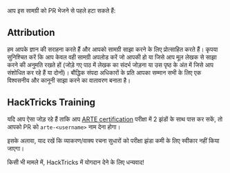 आप इस सामग्री को PR भेजने से पहले हटा सकते हैं:

## Attribution
हम आपके ज्ञान की सराहना करते हैं और आपको सामग्री साझा करने के लिए प्रोत्साहित करते हैं। कृपया सुनिश्चित करें कि आप केवल वही सामग्री अपलोड करें जो आपकी हो या जिसे आप मूल लेखक से साझा करने की अनुमति रखते हों (जोड़े गए पाठ में लेखक का संदर्भ जोड़ना या उस पृष्ठ के अंत में जिसे आप संशोधित कर रहे हैं या दोनों)। बौद्धिक संपदा अधिकारों के प्रति आपका सम्मान सभी के लिए एक विश्वसनीय और कानूनी साझा करने का वातावरण बनाता है।

## HackTricks Training
यदि आप ऐसा जोड़ रहे हैं ताकि आप [ARTE certification](https://training.hacktricks.xyz/courses/arte) परीक्षा में 2 झंडों के साथ पास कर सकें, तो आपको PR को `arte-<username>` नाम देना होगा।

इसके अलावा, याद रखें कि व्याकरण/वाक्य रचना सुधारों को परीक्षा झंडा कमी के लिए स्वीकार नहीं किया जाएगा।

किसी भी मामले में, HackTricks में योगदान देने के लिए धन्यवाद!
